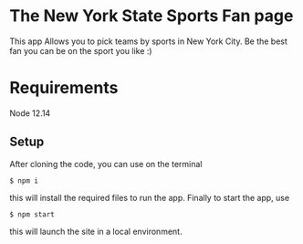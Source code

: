 # The New York State Sports Fan page

This app Allows you to pick teams by sports in New York City. Be the best fan you can be on the sport you like :)


# Requirements

Node 12.14 

## Setup

After cloning the code, you can use on the terminal
```
$ npm i
```
this will install the required files to run the app.
Finally to start the app, use 
```
$ npm start
```
this will launch the site in a local environment.